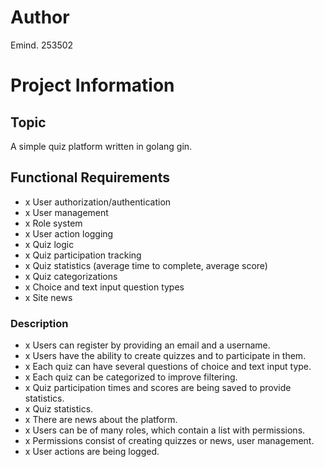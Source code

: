 # Author

Emind. 253502

# Project Information

## Topic

A simple quiz platform written in golang gin.

## Functional Requirements
- x User authorization/authentication
- x User management
- x Role system 
- x User action logging
- x Quiz logic 
- x Quiz participation tracking
- x Quiz statistics (average time to complete, average score)
- x Quiz categorizations
- x Choice and text input question types
- x Site news

### Description
 - x Users can register by providing an email and a username.
 - x Users have the ability to create quizzes and to participate in them.
 - x Each quiz can have several questions of choice and text input type.
 - x Each quiz can be categorized to improve filtering.
 - x Quiz participation times and scores are being saved to provide statistics.
 - x Quiz statistics.
 - x There are news about the platform.
 - x Users can be of many roles, which contain a list with permissions.
 - x Permissions consist of creating quizzes or news, user management.
 - x User actions are being logged.